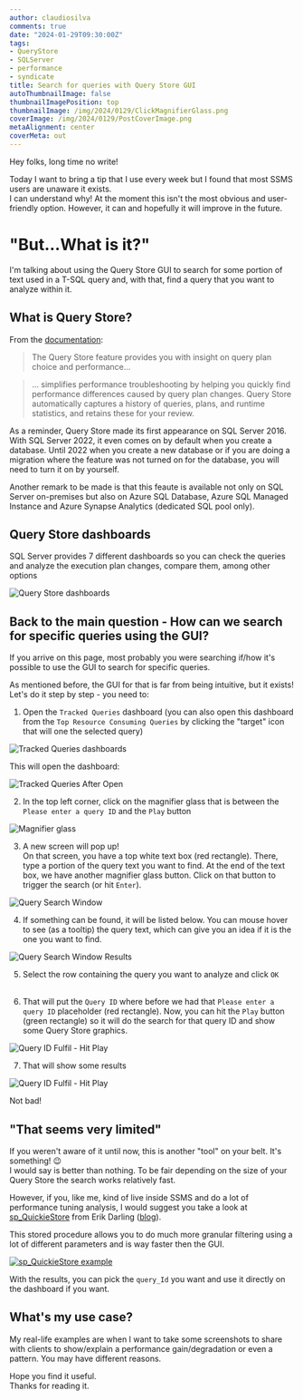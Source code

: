 ```yaml
---
author: claudiosilva
comments: true
date: "2024-01-29T09:30:00Z"
tags:
- QueryStore
- SQLServer
- performance
- syndicate
title: Search for queries with Query Store GUI
autoThumbnailImage: false
thumbnailImagePosition: top
thumbnailImage: /img/2024/0129/ClickMagnifierGlass.png
coverImage: /img/2024/0129/PostCoverImage.png
metaAlignment: center
coverMeta: out
---
```


Hey folks, long time no write!

Today I want to bring a tip that I use every week but I found that most SSMS users are unaware it exists.  
I can understand why! At the moment this isn't the most obvious and user-friendly option. However, it can and hopefully it will improve in the future.

# "But...What is it?"

I'm talking about using the Query Store GUI to search for some portion of text used in a T-SQL query and, with that, find a query that you want to analyze within it.

## What is Query Store?

From the [documentation](https://learn.microsoft.com/en-us/sql/relational-databases/performance/monitoring-performance-by-using-the-query-store):
> The Query Store feature provides you with insight on query plan choice and performance...  

> ... simplifies performance troubleshooting by helping you quickly find performance differences caused by query plan changes. Query Store automatically captures a history of queries, plans, and runtime statistics, and retains these for your review.

As a reminder, Query Store made its first appearance on SQL Server 2016. With SQL Server 2022, it even comes on by default when you create a database. Until 2022 when you create a new database or if you are doing a migration where the feature was not turned on for the database, you will need to turn it on by yourself.

Another remark to be made is that this feaute is available not only on SQL Server on-premises but also on Azure SQL Database, Azure SQL Managed Instance and Azure Synapse Analytics (dedicated SQL pool only).

## Query Store dashboards
SQL Server provides 7 different dashboards so you can check the queries and analyze the execution plan changes, compare them, among other options

![Query Store dashboards](/img/2024/0129/QueryStoreDashboards.png)

## Back to the main question - How can we search for specific queries using the GUI?
If you arrive on this page, most probably you were searching if/how it's possible to use the GUI to search for specific queries.

As mentioned before, the GUI for that is far from being intuitive, but it exists!  
Let's do it step by step - you need to:

1. Open the `Tracked Queries` dashboard (you can also open this dashboard from the `Top Resource Consuming Queries` by clicking the "target" icon that will one the selected query)

![Tracked Queries dashboards](/img/2024/0129/TrackedQueriesDashboard.png)

This will open the dashboard:

![Tracked Queries After Open](/img/2024/0129/TrackedQueriesAfterOpen.png)
&nbsp;
  
2. In the top left corner, click on the magnifier glass that is between the `Please enter a query ID` and the `Play` button

![Magnifier glass](/img/2024/0129/ClickMagnifierGlass.png)
&nbsp;

3. A new screen will pop up!  
On that screen, you have a top white text box (red rectangle). There, type a portion of the query text you want to find. At the end of the text box, we have another magnifier glass button. Click on that button to trigger the search (or hit `Enter`).

![Query Search Window](/img/2024/0129/QuerySearchWindow.png)
&nbsp;

4. If something can be found, it will be listed below. You can mouse hover to see (as a tooltip) the query text, which can give you an idea if it is the one you want to find.

![Query Search Window Results](/img/2024/0129/QuerySearchWindowResults.png)
&nbsp;

5. Select the row containing the query you want to analyze and click `OK`  
&nbsp;

6. That will put the `Query ID` where before we had that `Please enter a query ID` placeholder (red rectangle). Now, you can hit the `Play` button (green rectangle) so it will do the search for that query ID and show some Query Store graphics.

![Query ID Fulfil - Hit Play](/img/2024/0129/QueryIdFufilHitPlay.png)
&nbsp;

7. That will show some results

![Query ID Fulfil - Hit Play](/img/2024/0129/ResultAfterHitPlay.png)

Not bad!

## "That seems very limited"
If you weren't aware of it until now, this is another "tool" on your belt. It's something! 😉  
I would say is better than nothing. 
To be fair depending on the size of your Query Store the search works relatively fast.

However, if you, like me, kind of live inside SSMS and do a lot of performance tuning analysis, I would suggest you take a look at [sp_QuickieStore](https://github.com/erikdarlingdata/DarlingData/tree/main/sp_QuickieStore) from Erik Darling ([blog](https://erikdarling.com/blog/)).

This stored procedure allows you to do much more granular filtering using a lot of different parameters and is way faster then the GUI. 

[![sp_QuickieStore example](/img/2024/0129/sp_QuickieStoreSearch.png)](/img/2024/0129/sp_QuickieStoreSearch.png)

With the results, you can pick the `query_Id` you want and use it directly on the dashboard if you want.

## What's my use case?
My real-life examples are when I want to take some screenshots to share with clients to show/explain a performance gain/degradation or even a pattern. You may have different reasons.  


Hope you find it useful.  
Thanks for reading it.